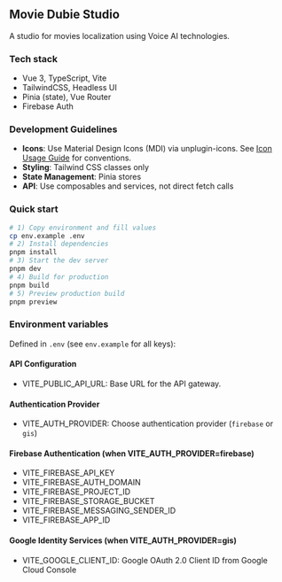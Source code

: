 ## Movie Dubie Studio

A studio for movies localization using Voice AI technologies.

### Tech stack

- Vue 3, TypeScript, Vite
- TailwindCSS, Headless UI
- Pinia (state), Vue Router
- Firebase Auth

### Development Guidelines

- **Icons**: Use Material Design Icons (MDI) via unplugin-icons. See [Icon Usage Guide](docs/ICON_USAGE.md) for conventions.
- **Styling**: Tailwind CSS classes only
- **State Management**: Pinia stores
- **API**: Use composables and services, not direct fetch calls

### Quick start

```bash
# 1) Copy environment and fill values
cp env.example .env
# 2) Install dependencies
pnpm install
# 3) Start the dev server
pnpm dev
# 4) Build for production
pnpm build
# 5) Preview production build
pnpm preview
```

### Environment variables

Defined in `.env` (see `env.example` for all keys):

#### API Configuration
- VITE_PUBLIC_API_URL: Base URL for the API gateway.

#### Authentication Provider
- VITE_AUTH_PROVIDER: Choose authentication provider (`firebase` or `gis`)

#### Firebase Authentication (when VITE_AUTH_PROVIDER=firebase)
- VITE_FIREBASE_API_KEY
- VITE_FIREBASE_AUTH_DOMAIN
- VITE_FIREBASE_PROJECT_ID
- VITE_FIREBASE_STORAGE_BUCKET
- VITE_FIREBASE_MESSAGING_SENDER_ID
- VITE_FIREBASE_APP_ID

#### Google Identity Services (when VITE_AUTH_PROVIDER=gis)
- VITE_GOOGLE_CLIENT_ID: Google OAuth 2.0 Client ID from Google Cloud Console
